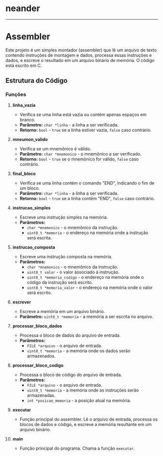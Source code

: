 # neander

---

# Assembler

Este projeto é um simples montador (assembler) que lê um arquivo de texto contendo instruções de montagem e dados, processa essas instruções e dados, e escreve o resultado em um arquivo binário de memória. O código está escrito em C.

## Estrutura do Código

### Funções

1. **linha_vazia**
   - Verifica se uma linha está vazia ou contém apenas espaços em branco.
   - **Parâmetro:** `char *linha` - a linha a ser verificada.
   - **Retorno:** `bool` - `true` se a linha estiver vazia, `false` caso contrário.

2. **mneumon_valido**
   - Verifica se um mnemônico é válido.
   - **Parâmetro:** `char *mnemonico` - o mnemônico a ser verificado.
   - **Retorno:** `bool` - `true` se o mnemônico for válido, `false` caso contrário.

3. **final_bloco**
   - Verifica se uma linha contém o comando "END", indicando o fim de um bloco.
   - **Parâmetro:** `char *linha` - a linha a ser verificada.
   - **Retorno:** `bool` - `true` se a linha contém "END", `false` caso contrário.

4. **instrucao_simples**
   - Escreve uma instrução simples na memória.
   - **Parâmetros:**
     - `char *mnemonico` - o mnemônico da instrução.
     - `uint8_t *memoria` - o endereço na memória onde a instrução será escrita.

5. **instrucao_composta**
   - Escreve uma instrução composta na memória.
   - **Parâmetros:**
     - `char *mnemonico` - o mnemônico da instrução.
     - `uint8_t valor` - o valor associado à instrução.
     - `uint8_t *memoria_codigo` - o endereço na memória onde o código da instrução será escrito.
     - `uint8_t *memoria_valor` - o endereço na memória onde o valor será escrito.

6. **escrever**
   - Escreve a memória em um arquivo binário.
   - **Parâmetro:** `uint8_t *memoria` - a memória a ser escrita no arquivo.

7. **processar_bloco_dados**
   - Processa o bloco de dados do arquivo de entrada.
   - **Parâmetros:**
     - `FILE *arquivo` - o arquivo de entrada.
     - `uint8_t *memoria` - a memória onde os dados serão armazenados.

8. **processar_bloco_codigo**
   - Processa o bloco de código do arquivo de entrada.
   - **Parâmetros:**
     - `FILE *arquivo` - o arquivo de entrada.
     - `uint8_t *memoria` - a memória onde as instruções serão armazenadas.
     - `int *posicao_memoria` - a posição atual na memória.

9. **executar**
   - Função principal do assembler. Lê o arquivo de entrada, processa os blocos de dados e código, e escreve a memória resultante em um arquivo binário.

10. **main**
    - Função principal do programa. Chama a função `executar`.


